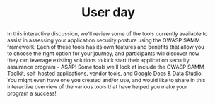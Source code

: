---
url: /user-day/2020/samm-tools-of-the-trade/
type: user-day
title: User day
name: SAMM&#58; Tools of the Trade
speaker: John Ellingsworth
image: /img/people/John_Ellingsworth.jpg
affiliation: S&P 500 company
role: Security principal
twitter: "@jellingsworth"
abstract: |
    In this interactive discussion, we'll review some of the tools currently available to assist in assessing your application security posture using the OWASP SAMM framework.  Each of these tools has its own features and benefits that allow you to choose the right option for your journey, and participants will discover how they can leverage existing solutions to kick start their application security assurance program - ASAP!  Some tools we'll look at include the OWASP SAMM Toolkit, self-hosted applications, vendor tools, and Google Docs & Data Studio.  You might even have one you created and/or use, and would like to share in this interactive overview of the various tools that have helped you make your program a success!
bio: |
    John Ellingsworth is a security principal at an S&P 500 company where he helps software development teams build and deliver secure enterprise solutions. When not delivering secure software solutions, he can be found hanging out with his family, often outdoors, and probably scaling mountains. John is on the core team for the OWASP Software Assurance Maturity Model (SAMM) Project, and a co-author of OWASP SAMM 2.0. He is also a chapter leader for OWASP Maine.
---
